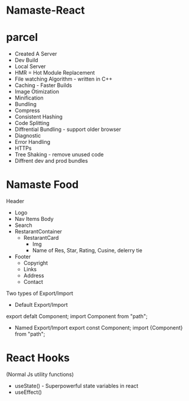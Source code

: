 # Namaste-React

# parcel 
- Created A Server
- Dev Build
- Local Server
- HMR = Hot Module Replacement
- File watching Algorithm - written in C++
- Caching - Faster Builds
- Image Otimization
- Minification
- Bundling
- Compress
- Consistent Hashing
- Code Splitting
- Diffrential Bundling - support older browser
- Diagnostic
- Error Handling
- HTTPs
- Tree Shaking - remove unused code 
- Diffrent dev and prod bundles

# Namaste Food
Header
- Logo
- Nav Items
Body
- Search
- RestarantContainer
  - RestarantCard
    - Img
    - Name of Res, Star, Rating, Cusine, delerry tie
- Footer
  - Copyright
  - Links
  - Address
  - Contact


Two types of Export/Import
- Default Export/Import

export defalt Component;
import Component from "path";

- Named Export/Import
export const Component;
import {Component} from "path";

# React Hooks
(Normal Js utility functions)
- useState() - Superpowerful state variables in react
- useEffect()